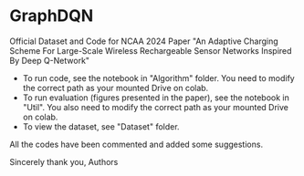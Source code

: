 # GraphDQN
Official Dataset and Code for NCAA 2024 Paper "An Adaptive Charging Scheme For Large-Scale Wireless Rechargeable Sensor Networks Inspired By Deep Q-Network"
- To run code, see the notebook in "Algorithm" folder. You need to modify the correct path as your mounted Drive on colab.
- To run evaluation (figures presented in the paper), see the notebook in "Util". You also need to modify the correct path as your mounted Drive on colab.
- To view the dataset, see "Dataset" folder.

All the codes have been commented and added some suggestions.

Sincerely thank you,
Authors
